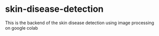 # skin-disease-detection
This is the backend of the skin disease detection using image processing on google colab
